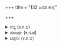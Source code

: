 +++
title = "132 ಜನಪ ಕೇಳೈ"

+++

<details><summary>ಗದ್ಯ (ಕ.ಗ.ಪ) </summary>

132. ಮಹಾರಾಜ ಕೇಳು ! ಷಣ್ಮುಖ, ರಾಮ, ಹನುಮಂತ, ಭೀಮಸೇನನನ್ನು ಮತ್ತು ವಿನತೆಯ ಮಗನಾದ ಗರುಡನನ್ನು - ಈ ಐವರನ್ನು ಪರಿಶುದ್ಧ ಭಾವದಿಂದ ನೆನೆದರೆ ಪಾಪಗಳು ಪರಿಹಾರವಾಗುವುದೆನ್ನುವಾಗ, ನೀವು ವಾಯುಪುತ್ರನಾದ ಭೀಮಸೇನನನ್ನು ಯುದ್ಧದಲ್ಲಿ ಹೇಗೆ ಜಯಸುವಿರಿ ಎಂದನು ವಿದುರ.
</details>

<details><summary>ಪದಾರ್ಥ (ಕ.ಗ.ಪ) </summary>

ಅನುವರ-ಯುದ್ಧ, ಸ್ಕಂದ-ಷಣ್ಮುಖ, ವಿನತೆಯಾತ್ಮಜ-ಗರುಡ, ದುರಿತ-ಪಾಪ
</details>

<details><summary>ಟಿಪ್ಪನೀ (ಕ.ಗ.ಪ) </summary>

ಕದ್ರು-ವಿನತೆ-ಗರುಡ-ಸರ್ಪ : ಕದ್ರು, ವಿನತೆಯರು ಅಕ್ಕ-ತಂಗಿಯರು ಕಶ್ಯಪನ ಪತ್ನಿಯರು. ಅಮೃತಕ್ಕಾಗಿ ಸಮುದ್ರಮಂಥನ ಕಾಲದಲ್ಲಿ ಹುಟ್ಟಿದ ಉಚ್ಚೈಶ್ರವಸ್ ಎಂಬ ಕುದುರೆಯನ್ನು ನೋಡಲು ಕದ್ರು, ವಿನತೆಯರು ಹೊರಟರು. ಅದರ ಬಾಲ ಕಪ್ಪಗಿದೆ ಎಂದು ಕದ್ರು ಹೇಳಿದಳು. ಬೆಳ್ಳಗಿದೆ ಎಂದು ವಿನತೆ. ಸೋತವರು ಗೆದ್ದವರ ದಾಸಿಯಾಗಬೇಕೆಂದು ಪಂಥ ತೊಟ್ಟರು. ಕದ್ರು ತನ್ನ ಮಕ್ಕಳನ್ನು ಕರೆದು ಕಪ್ಪಾಗಿ ಕುದುರೆಯ ಬಾಲಕ್ಕೆ ಸುತ್ತಿಕೊಳ್ಳುವಂತೆ ಮಾಡಿದ್ದರಿಂದ ವಿನತೆ ಕದ್ರುವಿಗೆ ದಾಸಿಯಾಗಬೇಕಾಯಿತು.  
ಕಶ್ಯಪರ ವರದಿಂದ ಕದ್ರು ಈಗಾಗಲೇ ಸಾವಿರಾರು ಸರ್ಪಪುತ್ರರನ್ನು ಪಡೆದಿದ್ದಳಷ್ಟೆ. ಆದರೆ ವಿನತೆಯ ಗರ್ಭದಿಂದ ಬಂದ ಮೊಟ್ಟೆ ಇನ್ನೂ ಒಡೆದಿರಲಿಲ್ಲ. ಈಗ ಅದು ಒಡೆದು ಮಹಾಪ್ರತಾಪಶಾಲಿಯಾದ ಗರುಡ ಹುಟ್ಟಿದ. ಇವನು ಪ್ರತ್ಯಕ್ಷ ಅಗ್ನಿಯಂತೆ ತೇಜಸ್ವಿಯಾಗಿದ್ದಾನೆಂದು ದೇವತೆಗಳು ಹೊಗಳಿದರು. ತನ್ನ ತತ್ತಿಯಿದ್ದ ಪಕ್ಕದಲ್ಲೇ ಹೆಳವನಾಗಿ ನವೆಯುತ್ತಿದ್ದ ಅಣ್ಣ ಅರುಣನನ್ನು ಬೆನ್ನ ಮೇಲೆ ಕುಳ್ಳಿರಿಸಿಕೊಂಡು ಸಾಗರದ ಆಚೆಯಿದ್ದ ತನ್ನ ತಾಯಿಯ ಬಳಿಗೆ ಸಾಗಿದನು. ಲೋಕವನ್ನೇ ಸುಡುತ್ತಿದ್ದ ಸೂರ್ಯನಿಗೆ ಅಡ್ಡವಾಗಿ ನಿಂತು ಅವನ ರಥವನ್ನು ನಡೆಸಲು ಬ್ರಹ್ಮದೇವನು ಈ ಅರುಣನನ್ನು ಸೂರ್ಯನ ಸಾರಥಿಯಾಗಿ ಮಾಡಿದನು.   
ತಾಯಿಯನ್ನು ದಾಸ್ಯದಿಂದ ಬಿಡುಗಡೆ ಮಾಡಬೇಕಾದರೆ ದೇವಲೋಕದಿಂದ ಅಮೃತವನ್ನು ತಂದುಕೊಡಬೇಕು ಎಂದು ನಾಗಗಳು ಷರತ್ತು ಹಾಕಿದುವು. ಗರುಡನು ಧೈರ್ಯವಾಗಿ ತಂದುಕೊಡಬೇಕು ಎಂದು ನಾಗಗಳು ಷರತ್ತು ಹಾಕಿದುವು. ಗರುಡನು ಧೈರ್ಯವಾಗಿ ಆಕಾಶಕ್ಕೆ ಹಾರಿ ದೇವತೆಗಳ ಸೈನ್ಯವ್ಯೂಹವನ್ನು ಛೇದಿಸಿ ಅಮೃತದ ಕುಂಭವನ್ನು ಹೊತ್ತುಕೊಂಡು ಹೊರಟನು. ಮಧ್ಯೆ ಈತನ ಪರಾಕ್ರಮಕ್ಕೆ ಮೆಚ್ಚಿದ ವಿಷ್ಣುವಿನ ಕೋರಿಕೆಯಂತೆ ವಿಷ್ಣುವಿಗೆ ವಾಹವನಾಗಲು ಗರುಡನು ಒಪ್ಪಿದ. ಮುಂದೆ ಇಂದ್ರನ ಹೊಡೆತಕ್ಕೆ ಗರುಡನ ಒಂದು U್ಪರಿ ಭೂಮಿಗೆ ಬಿದ್ದುದರಿಂದ ಗರುಡನಿಗೆ ಸುಪರ್ಣ ಎಂದು ಹೆಸರಾಯಿತು. ಇಂದ್ರನು ಗರುಡನ ಮನೋಭಿಪ್ರಾಯವನ್ನು ಮೆಚ್ಚಿ 'ಸರ್ಪಭಕ್ಷಕನಾಗು' ಎಂದು ವರವನ್ನು ಕೊಟ್ಟ.  
ಗರುಡನು ತಂದುಕೊಟ್ಟ ಅಮೃತ ಕಲಶವನ್ನು ಸ್ವೀಕರಿಸಿ ಸರ್ಪಗಳು ವಿನತೆಯನ್ನು ವಿಮುಕ್ತಗೊಳಿಸಿದರು. ಆದರೆ ಸ್ನಾನ ಮಾಡಿಕೊಂಡ ಆ ಸರ್ಪಗಳು ಅಮೃತವನ್ನು ಸ್ವೀಕರಿಸಲು ಬರುವ ಹೊತ್ತಿಗೆ ಇಂದ್ರ ಆ ಕೊಡವನ್ನು ಅಪಹರಿಸಿದ್ದ. ಸರ್ಪಗಳು ಅಮೃತವು ಸೋರಿ ದರ್ಭೆಯ ಮೇಲೆ ಬಿದ್ದಿರಬಹುದು ಎಂಬ ಭ್ರಮೆಯಿಂದ ದರ್ಭೆಗಳನ್ನು ನೆಕ್ಕಿದ್ದರಿಂದ ಅವುಗಳಿಗೆ 'ಸೀಳುನಾಲಿಗೆ' ಆಯಿತು. ಆ ದರ್ಭೆಗಳು 'ಪವಿತ್ರ' ಎಂಬ ಹೆಸರು ಪಡೆದುವು.  
'ಈ ಅರಿವು ಅರೆಹೊರೆದ ಮೊಟ್ಟೆ' ಎಂದಿರುವ ಗೋಪಾಲಕೃಷ್ಣ ಅಡಿಗರು ಮೈಗೂಡಿ ಬರಲಿ ಪರಿಪೂರ್ಣಾವತಾರಿ ವಿನತಾಪುತ್ರ ಎಂದು ಗರುಡಶಕ್ತಿಯನ್ನು ಸ್ಮರಿಸಿದ್ದಾರೆ. ಅಕ್ಕ-ತಂಗಿಯರ ಮಾತ್ಸರ್ಯ ಬುದ್ದಿ, ಗರುಡನ ಮಾತೃಭಕ್ತಿಗಳು ಈ ಪ್ರಸಂಗದಲ್ಲಿ ಎದ್ದುಕಾಣುತ್ತವೆ. ವಿಷ್ಣುವಿಗೆ ವಾಹನವಾಗಿ ಬೆಳೆದು ಲೋಕ ಮನ್ನಣೆ ಗಳಿಸಿದ ಕೀರ್ತಿ ಈತನಾಗಿದೆ.
</details>
